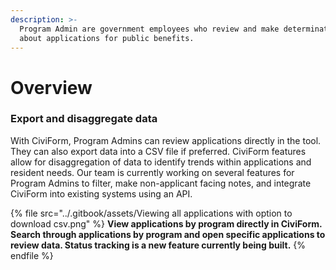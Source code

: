 ```yaml
---
description: >-
  Program Admin are government employees who review and make determinations
  about applications for public benefits.
---
```


# Overview

### Export and disaggregate data&#x20;

With CiviForm, Program Admins can review applications directly in the tool. They can also export data into a CSV file if preferred. CiviForm features allow for disaggregation of data to identify trends within applications and resident needs. Our team is currently working on several features for Program Admins to filter, make non-applicant facing notes, and integrate CiviForm into existing systems using an API.

{% file src="../.gitbook/assets/Viewing all applications with option to download csv.png" %}
**View applications by program directly in CiviForm. Search through applications by program and open specific applications to review data. Status tracking is a new feature currently being built.**
{% endfile %}

